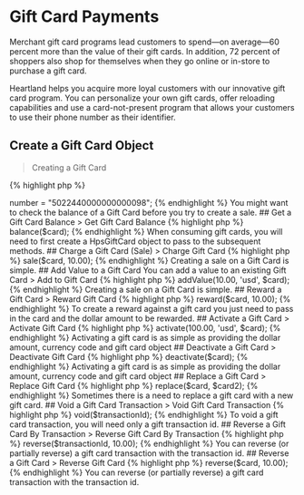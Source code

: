 # Gift Card Payments
Merchant gift card programs lead customers to spend—on average—60 percent more than the value of their gift cards. In addition, 72 percent of shoppers also shop for themselves when they go online or in-store to purchase a gift card.

Heartland helps you acquire more loyal customers with our innovative gift card program. You can personalize your own gift cards, offer reloading capabilities and use a card-not-present program that allows your customers to use their phone number as their identifier.

## Create a Gift Card Object
> Creating a Gift Card

{% highlight php %}
<?php
$card = new HpsGiftCard();
$card->number = "5022440000000000098";
{% endhighlight %}

You might want to check the balance of a Gift Card before you try to create a sale.

## Get a Gift Card Balance
> Get Gift Card Balance

{% highlight php %}
<?php
$giftService = new HpsGiftCardService($config);
$response = $giftService->balance($card);
{% endhighlight %}

When consuming gift cards, you will need to first create a HpsGiftCard object to pass to the subsequent methods.

## Charge a Gift Card (Sale)
> Charge Gift Card

{% highlight php %}
<?php
$giftService = new HpsGiftCardService($config);
$response = $giftService->sale($card, 10.00);
{% endhighlight %}

Creating a sale on a Gift Card is simple.

## Add Value to a Gift Card
You can add a value to an existing Gift Card

> Add to Gift Card

{% highlight php %}
<?php
$giftService = new HpsGiftCardService($config);
$response = $giftService->addValue(10.00, 'usd', $card);
{% endhighlight %}

Creating a sale on a Gift Card is simple.

## Reward a Gift Card
> Reward Gift Card

{% highlight php %}
<?php
$giftService = new HpsGiftCardService($config);
$response = $giftService->reward($card, 10.00);
{% endhighlight %}

To create a reward against a gift card you just need to pass in the card and the dollar amount to be rewarded.

## Activate a Gift Card
> Activate Gift Card

{% highlight php %}
<?php
$giftService = new HpsGiftCardService($config);
$response = $giftService->activate(100.00, 'usd', $card);
{% endhighlight %}

Activating a gift card is as simple as providing the dollar amount, currency code and gift card object

## Deactivate a Gift Card
> Deactivate Gift Card

{% highlight php %}
<?php
$giftService = new HpsGiftCardService($config);
$response = $giftService->deactivate($card);
{% endhighlight %}

Activating a gift card is as simple as providing the dollar amount, currency code and gift card object

## Replace a Gift Card
> Replace Gift Card

{% highlight php %}
<?php
$giftService = new HpsGiftCardService($config);
$response = $giftService->replace($card, $card2);
{% endhighlight %}

Sometimes there is a need to replace a gift card with a new gift card.

## Void a Gift Card Transaction
> Void Gift Card Transaction

{% highlight php %}
<?php
$giftService = new HpsGiftCardService($config);
$response = $giftService->void($transactionId);
{% endhighlight %}

To void a gift card transaction, you will need only a gift transaction id.

## Reverse a Gift Card By Transaction
> Reverse Gift Card By Transaction

{% highlight php %}
<?php
$giftService = new HpsGiftCardService($config);
$response = $giftService->reverse($transactionId, 10.00);
{% endhighlight %}

You can reverse (or partially reverse) a gift card transaction with the transaction id.

## Reverse a Gift Card
> Reverse Gift Card

{% highlight php %}
<?php
$giftService = new HpsGiftCardService($config);
$response = $giftService->reverse($card, 10.00);
{% endhighlight %}

You can reverse (or partially reverse) a gift card transaction with the transaction id.
